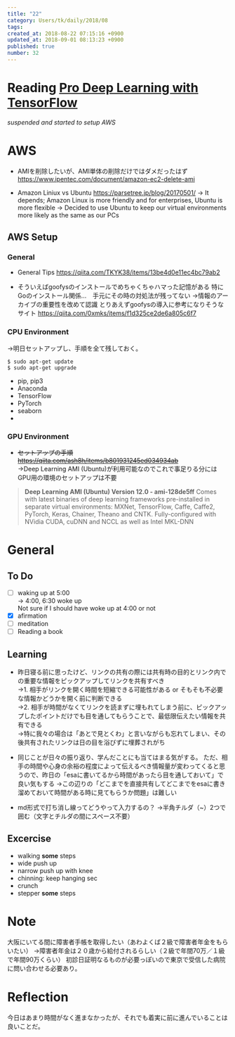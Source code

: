 ```yaml
---
title: "22"
category: Users/tk/daily/2018/08
tags: 
created_at: 2018-08-22 07:15:16 +0900
updated_at: 2018-09-01 08:13:23 +0900
published: true
number: 32
---
```


# Reading [Pro Deep Learning with TensorFlow](http://opencarts.org/sachlaptrinh/pdf/28567.pdf)

*suspended and started to setup AWS*

# AWS
- AMIを削除したいが、AMI単体の削除だけではダメだったはず
https://www.ipentec.com/document/amazon-ec2-delete-ami

- Amazon Liniux vs Ubuntu
https://parsetree.jp/blog/20170501/
-> It depends; Amazon Linux is more friendly and for enterprises, Ubuntu is more flexible
-> Decided to use Ubuntu to keep our virtual environments more likely as the same as our PCs

## AWS Setup
### General
- General Tips
https://qiita.com/TKYK38/items/13be4d0e11ec4bc79ab2

- そういえばgoofysのインストールでめちゃくちゃハマった記憶がある
特にGoのインストール関係…　手元にその時の対処法が残ってない
→情報のアーカイブの重要性を改めて認識
とりあえずgoofysの導入に参考になりそうなサイト
https://qiita.com/0xmks/items/f1d325ce2de6a805c6f7

### CPU Environment
→明日セットアップし、手順を全て残しておく。
```
$ sudo apt-get update
$ sudo apt-get upgrade
```
- pip, pip3
- Anaconda
- TensorFlow
- PyTorch
- seaborn
- 

### GPU Environment
- ~~セットアップの手順~~  
~~https://qiita.com/ash8h/items/b801931245ed034934ab~~  
→Deep Learning AMI (Ubuntu)が利用可能なのでこれで事足りる分にはGPU用の環境のセットアップは不要  

> **Deep Learning AMI (Ubuntu) Version 12.0 - ami-128de5ff**
Comes with latest binaries of deep learning frameworks pre-installed in separate virtual environments: MXNet, TensorFlow, Caffe, Caffe2, PyTorch, Keras, Chainer, Theano and CNTK. Fully-configured with NVidia CUDA, cuDNN and NCCL as well as Intel MKL-DNN

# General
## To Do
- [ ] waking up at 5:00  
-> 4:00, 6:30 woke up  
 Not sure if I should have woke up at 4:00 or not
- [x] afirmation
- [ ] meditation
- [ ] Reading a book

## Learning
- 昨日寝る前に思ったけど、リンクの共有の際には共有時の目的とリンク内での重要な情報をピックアップしてリンクを共有すべき  
→1. 相手がリンクを開く時間を短縮できる可能性がある or そもそも不必要な情報かどうかを開く前に判断できる  
→2. 相手が時間がなくてリンクを読まずに埋もれてしまう前に、ピックアップしたポイントだけでも目を通してもらうことで、最低限伝えたい情報を共有できる  
→特に我々の場合は「あとで見とくわ」と言いながらも忘れてしまい、その後共有されたリンクは日の目を浴びずに埋葬されがち
  
- 同じことが日々の振り返り、学んだことにも当てはまる気がする。
ただ、相手の時間や心身の余裕の程度によって伝えるべき情報量が変わってくると思うので、昨日の「esaに書いてるから時間があったら目を通しておいて」で良い気もする
→この辺りの「どこまでを直接共有してどこまでをesaに書き溜めておいて時間がある時に見てもらうか問題」は難しい

- md形式で打ち消し線ってどうやって入力するの？
→半角チルダ（~）2つで囲む（文字とチルダの間にスペース不要）

## Excercise
* walking **some** steps
* wide push up  
* narrow push up with knee 
* chinning: keep hanging  sec
* crunch
* stepper **some** steps

# Note
大阪にいてる間に障害者手帳を取得したい（あわよくば２級で障害者年金をもらいたい）
→障害者年金は２０歳から給付されるらしい（２級で年間70万／１級で年間90万くらい）
初診日証明なるものが必要っぽいので東京で受信した病院に問い合わせる必要あり。

# Reflection
今日はあまり時間がなく進まなかったが、それでも着実に前に進んでいることは良いことだ。
